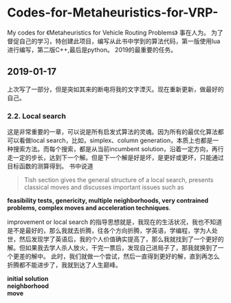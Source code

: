 # Codes-for-Metaheuristics-for-VRP-
My codes for 《Metaheuristics for Vehicle Routing Problems》
事在人为。
为了督促自己的学习，特创建此项目，编写从此书中学到的算法代码，第一版使用lua进行编写，第二版C++,最后是python。
2019的最重要的任务。

## 2019-01-17
上次写了一部分，但是突如其来的断电将我的文字湮灭。现在重新更新，做最好的自己。


### 2.2. Local search
这是非常重要的一章，可以说是所有启发式算法的灵魂。因为所有的最优化算法都可以看做local search，比如，simplex、column generation，本质上也都是一种搜索方法。而每个搜索，都是从当前incumbent solution，沿着一定方向，再行走一定的步长，达到下一个解。但是下一个解是好是坏，是更好或更坏，只能通过目标函数的测算得到。
书中说道
> Tish section gives the general structure of a local search, presents classical moves and discusses important issues such as 

**feasibility tests, genericity, multiple neighborhoods, very contrained problems, complex moves and acceleration techniques**.

improvement or local search 的指导思想就是，我现在的生活状况，我也不知道是不是最好的，那么我就去折腾，往各个方向折腾，学英语，学编程，学为人处世，然后发现学了英语后，我的个人价值确实提高了，那么我就找到了一个更好的解。但如果我去学人杀人放火，干完一票后，发现自己进局子了，那我就换到了一个更差的解中。
此时，我们就做一个尝试，然后一直得到更好的解，直到再怎么折腾都不能进步了，我就到达了人生巅峰。

__initial solution__  
__neighborhood__  
__move__  


